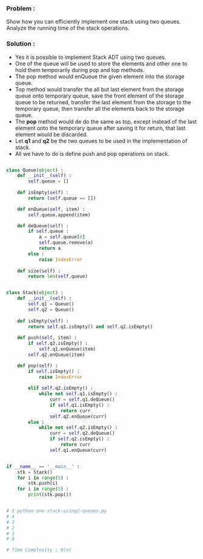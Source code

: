 ### Problem : 

Show how you can efficiently implement one stack using two queues. Analyze the running time of the stack operations.

### Solution : 
- Yes it is possible to implement Stack ADT using two queues.  
- One of the queue will be used to store the elements and other one to hold them temporarily during pop and top methods.
- The pop method would enQueue the given element into the storage queue.
- Top method would transfer the all but last element from the storage queue onto temporary queue, save the front element of 
the storage queue to be returned, transfer the last element from the storage to the temporary queue, then transfer all the elements back
to the storage queue. 
- The __pop__ method would de do the same as top, except instead of the last element onto the temporary queue after saving it for return, that
last element would be discarded.
- Let __q1__ and __q2__ be the two queues to be used in the implementation of stack. 
- All we have to do is define push and pop operations on stack.

``` python

class Queue(object) :
    def __init__(self) :
        self.queue = []
    
    def isEmpty(self) :
        return (self.queue == [])

    def enQueue(self, item) :
        self.queue.append(item)

    def deQueue(self) :
        if self.queue :
            a = self.queue[0]
            self.queue.remove(a)
            return a
        else :
            raise IndexError
    
    def size(self) :
        return len(self.queue)


class Stack(object) :
    def __init__(self) :
        self.q1 = Queue()
        self.q2 = Queue()
    
    def isEmpty(self) :
        return self.q1.isEmpty() and self.q2.isEmpty()
    
    def push(self, item) :
        if self.q2.isEmpty() :
            self.q1.enQueue(item)
        self.q2.enQueue(item)

    def pop(self) :
        if self.isEmpty() :
            raise IndexError
        
        elif self.q2.isEmpty() :
            while not self.q1.isEmpty() :
                curr = self.q1.deQueue()
                if self.q1.isEmpty() :
                    return curr
                self.q2.enQueue(curr)
        else :
            while not self.q2.isEmpty() :
                curr = self.q2.deQueue()
                if self.q2.isEmpty() :
                    return curr
                self.q1.enQueue(curr)


if __name__ == '__main__' :
    stk = Stack()
    for i in range(5) :
        stk.push(i)
    for i in range(5) :
        print(stk.pop())


# $ python one-stack-using2-queues.py 
# 4
# 3
# 2
# 1
# 0

# Time Complexity : O(n)
```
